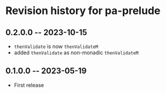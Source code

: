 # Revision history for pa-prelude

## 0.2.0.0 -- 2023-10-15

- `thenValidate` is now `thenValidateM`
- added `thenValidate` as non-monadic `thenValidateM`

## 0.1.0.0 -- 2023-05-19

- First release
